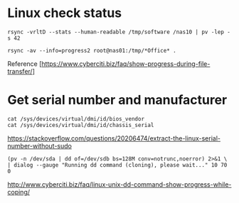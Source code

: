 

# Linux check status
```
rsync -vrltD --stats --human-readable /tmp/software /nas10 | pv -lep -s 42
```


```
rsync -av --info=progress2 root@nas01:/tmp/*Office* .
```

Reference [https://www.cyberciti.biz/faq/show-progress-during-file-transfer/]

# Get serial number and manufacturer
```
cat /sys/devices/virtual/dmi/id/bios_vendor
cat /sys/devices/virtual/dmi/id/chassis_serial
```

https://stackoverflow.com/questions/20206474/extract-the-linux-serial-number-without-sudo


```
(pv -n /dev/sda | dd of=/dev/sdb bs=128M conv=notrunc,noerror) 2>&1 \
| dialog --gauge "Running dd command (cloning), please wait..." 10 70 0
```

http://www.cyberciti.biz/faq/linux-unix-dd-command-show-progress-while-coping/
